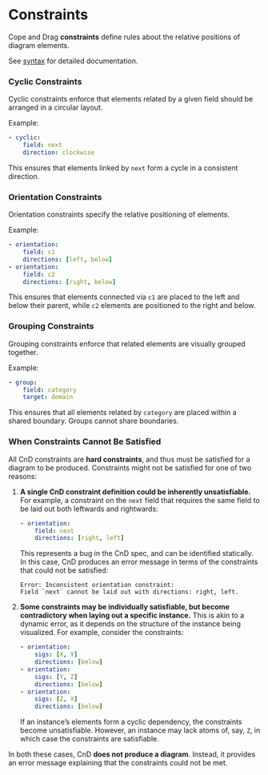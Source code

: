 # Constraints

Cope and Drag **constraints** define rules about the relative positions of diagram elements.

See [syntax](syntax.md) for detailed documentation.

### **Cyclic Constraints**
Cyclic constraints enforce that elements related by a given field should be arranged in a circular layout.

Example:
```yaml
- cyclic:
    field: next
    direction: clockwise
```
This ensures that elements linked by `next` form a cycle in a consistent direction.

### **Orientation Constraints**
Orientation constraints specify the relative positioning of elements.

Example:
```yaml
- orientation:
    field: c1
    directions: [left, below]
- orientation:
    field: c2
    directions: [right, below]
```
This ensures that elements connected via `c1` are placed to the left and below their parent, while `c2` elements are positioned to the right and below.

### **Grouping Constraints**
Grouping constraints enforce that related elements are visually grouped together.

Example:
```yaml
- group:
    field: category
    target: domain
```
This ensures that all elements related by `category` are placed within a shared boundary.
Groups cannot share boundaries.



### When Constraints Cannot Be Satisfied

All CnD constraints are **hard constraints**, and thus must be satisfied for a diagram to be produced. Constraints might not be satisfied for one of two reasons:

1. **A single CnD constraint definition could be inherently unsatisfiable.** For example, a constraint on the `next` field that requires the same field to be laid out both leftwards and rightwards:

   ```yaml
   - orientation:
       field: next
       directions: [right, left]
   ```

   This represents a bug in the CnD spec, and can be identified statically. In this case, CnD produces an error message in terms of the constraints that could not be satisfied:

   ```
   Error: Inconsistent orientation constraint:
   Field `next` cannot be laid out with directions: right, left.
   ```
2. **Some constraints may be individually satisfiable, but become contradictory when laying out a specific instance.** This is akin to a dynamic error, as it depends on the structure of the instance being visualized. For example, consider the constraints:

   ```yaml
   - orientation:
       sigs: [X, Y]
       directions: [below]
   - orientation:
       sigs: [Y, Z]
       directions: [below]
   - orientation:
       sigs: [Z, X]
       directions: [below]
   ```
   If an instance’s elements form a cyclic dependency, the constraints become unsatisfiable. However, an instance may lack atoms of, say, `Z`, in which case the constraints are satisfiable.


In both these cases, CnD **does not produce a diagram**. Instead, it provides an error message explaining that the constraints could not be met. 
